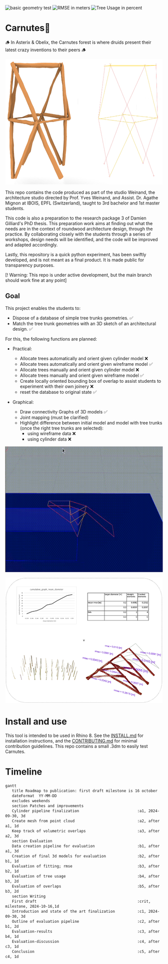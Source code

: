 ![basic geometry test](https://github.com/ibois-epfl/Carnutes/actions/workflows/test_geo_basics.yml/badge.svg)
![RMSE in meters](https://img.shields.io/badge/RMSE_in_meters-0.0123-c7a8ad)
![Tree Usage in percent ](https://img.shields.io/badge/Tree_Usage_in_percent-54.86-c7a8ad)

# Carnutes🌳

🪵 In Asterix & Obelix, the Carnutes forest is where druids present their latest crazy inventions to their peers 🪵

<p align="center"> <img src="./assets/images/Carnutes_illustration_17_09_2024.png" height="400" />

This repo contains the code produced as part of the studio Weinand, the architecture studio directed by Prof. Yves Weinand, and Assist. Dr. Agathe Mignon at IBOIS, EPFL (Switzerland), taught to 3rd bachelor and 1st master students.

This code is also a preparation to the research package 3 of Damien Gilliard's PhD thesis. This preparation work aims at finding out what the needs are in the context of roundwood architecture design, through the practice. By collaborating closely with the students through  a series of workshops, design needs will be identified, and the code will be improved and adapted accordingly.

Lastly, this repository is a quick python experiment, has been swiftly developed, and is not meant as a final product. It is made public for transparency purposes.

[! Warning:  This repo is under active development, but the main branch should work fine at any point]

## Goal

 This project enables the students to:
- Dispose of a database of simple tree trunks geometries. ✅
- Match the tree trunk geometries with an 3D sketch of an architectural design. ✅

For this, the following functions are planned:

- Practical:
    - Allocate trees automatically and orient given cylinder model ❌
    - Allocate trees automatically and orient given wireframe model ✅
    - Allocate trees manually and orient given cylinder model ❌
    - Allocate trees manually and orient given wireframe model ✅
    - Create locally oriented bounding box of overlap to assist students to experiment with their own joinery ❌
    - reset the database to original state ✅

- Graphical:
    - Draw connectivity Graphs of 3D models ✅
    - Joint mapping (must be clarified)
    - Highlight difference between initial model and model with tree trunks (once the right tree trunks are selected):
        - using wireframe data ❌
        - using cylinder data ❌

<p align="center">
    <img src="./assets/images/07_09_2024_demo_Carnutes.gif" height="400" />

<p align="center">
    <img src="./assets/images/05_09_2024_Carnutes_eval.png" height="400" >

# Install and use
This tool is intended to be used in Rhino 8.
See the [INSTALL.md](./INSTALL.md) for installation instructions, and the [CONTRIBUTING.md](./CONTRIBUTING.md) for minimal contribution guidelines. This repo contains a small .3dm to easily test Carnutes.
 # Timeline
 ```mermaid
gantt
    title Roadmap to publication: first draft milestone is 16 october
    dateFormat  YY-MM-DD
    excludes weekends
    section Patches and improvements
    Cylinder pipeline finalization                          :a1, 2024-09-30, 3d
    Create mesh from point cloud                            :a2, after a1, 1d
    Keep track of volumetric overlaps                       :a3, after a2, 3d
    section Evaluation
    Data creation pipeline for evaluation                   :b1, after a1, 3d
    Creation of final 3d models for evaluation              :b2, after b1, 1d
    Evaluation of fitting; rmse                             :b3, after b2, 1d
    Evaluation of tree usage                                :b4, after b3, 2d
    Evaluation of overlaps                                  :b5, after b3, 2d
    section Writing
    First draft                                             :crit, milestone, 2024-10-16,1d
    Introduction and state of the art finalization          :c1, 2024-09-30, 3d
    Outline of evaluation pipeline                          :c2, after b1, 2d
    Evaluation-results                                      :c3, after b4, 1d
    Evaluation-discussion                                   :c4, after c3, 1d
    Conclusion                                              :c5, after c4, 1d

 ```
